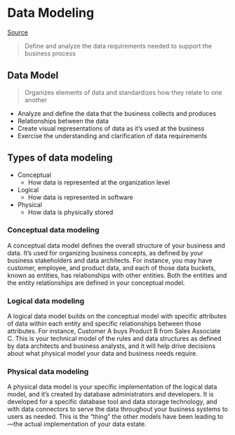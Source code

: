 
# Data Modeling

[Source](https://powerbi.microsoft.com/en-us/what-is-data-modeling/)

>Define and analyze the data requirements needed to support the business process

## Data Model

>Organizes elements of data and standardizes how they relate to one another

* Analyze and define the data that the business collects and produces
* Relationships between the data
* Create visual representations of data as it’s used at the business
* Exercise the understanding and clarification of data requirements

## Types of data modeling

* Conceptual
  * How data is represented at the organization level
* Logical
  * How data is represented in software
* Physical
  * How data is physically stored

### Conceptual data modeling

A conceptual data model defines the overall structure of your business and data. It’s used for organizing business concepts, as defined by your business stakeholders and data architects. For instance, you may have customer, employee, and product data, and each of those data buckets, known as entities, has relationships with other entities. Both the entities and the entity relationships are defined in your conceptual model.

### Logical data modeling

A logical data model builds on the conceptual model with specific attributes of data within each entity and specific relationships between those attributes. For instance, Customer A buys Product B from Sales Associate C. This is your technical model of the rules and data structures as defined by data architects and business analysts, and it will help drive decisions about what physical model your data and business needs require.

### Physical data modeling

A physical data model is your specific implementation of the logical data model, and it’s created by database administrators and developers. It is developed for a specific database tool and data storage technology, and with data connectors to serve the data throughout your business systems to users as needed. This is the “thing” the other models have been leading to—the actual implementation of your data estate.
